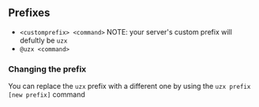 ## Prefixes
- `<customprefix> <command>` NOTE: your server's custom prefix will defultly be `uzx`
- `@uzx <command>`


### Changing the prefix
You can replace the `uzx` prefix with a different one by using the `uzx prefix [new prefix]` command

